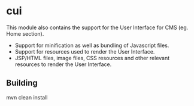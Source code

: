 # cui
This module also contains the support for the User Interface for CMS (eg. Home section). 

* Support for minification as well as bundling of Javascript files.
* Support for resources used to render the User Interface.
* JSP/HTML files, image files, CSS resources and other relevant resources to render the User Interface.

## Building
  mvn clean install 
